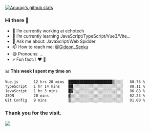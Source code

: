 [![Anurag's github stats](https://github-readme-stats.vercel.app/api?username=gideonsenku)](https://github.com/anuraghazra/github-readme-stats)
### Hi there 👋
- 🔭 I’m currently working at echotech
- 🌱 I’m currently learning JavaScript/TypeScript/Vue3/Vite...
- 💬 Ask me about: JavaScript/Web Spidder 
- 📫 How to reach me: [@Gideon_Senku](https://t.me/Gideon_Senku)
- 😄 Pronouns: ...
- ⚡ Fun fact: I ❤️ 🎵

📊 **This week I spent my time on**
<!--START_SECTION:waka-->

```txt
Vue.js       12 hrs 20 mins  ████████████████████▒░░░░   80.76 %
TypeScript   1 hr 14 mins    ██░░░░░░░░░░░░░░░░░░░░░░░   08.11 %
JavaScript   1 hr 3 mins     █▓░░░░░░░░░░░░░░░░░░░░░░░   06.88 %
JSON         20 mins         ▓░░░░░░░░░░░░░░░░░░░░░░░░   02.23 %
Git Config   9 mins          ▒░░░░░░░░░░░░░░░░░░░░░░░░   01.00 %
```

<!--END_SECTION:waka-->


### Thank you for the visit.
![](http://profile-counter.glitch.me/gideonsenku/count.svg)
<!--
**GideonSenku/GideonSenku** is a ✨ _special_ ✨ repository because its `README.md` (this file) appears on your GitHub profile.

Here are some ideas to get you started:

- 🔭 I’m currently working on ...
- 🌱 I’m currently learning ...
- 👯 I’m looking to collaborate on ...
- 🤔 I’m looking for help with ...
- 💬 Ask me about ...
- 📫 How to reach me: ...
- 😄 Pronouns: ...
- ⚡ Fun fact: ...
-->
